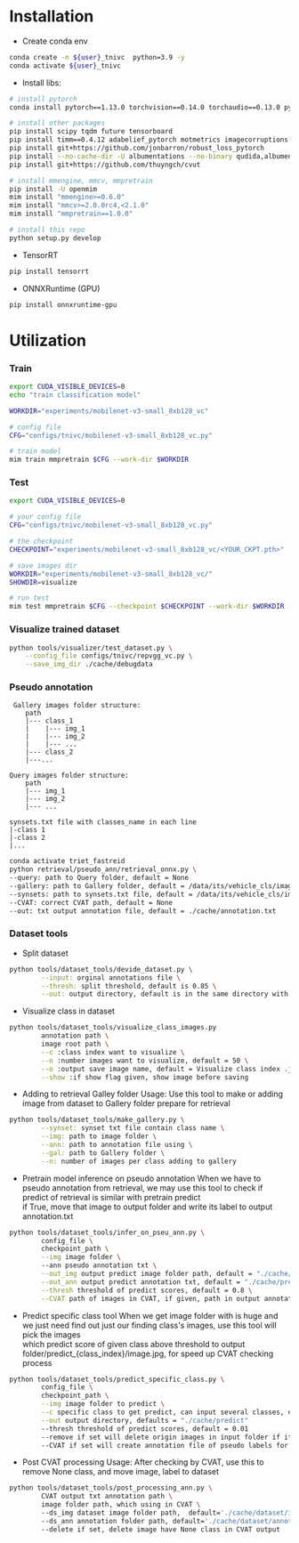 # Installation
- Create conda env
```bash
conda create -n ${user}_tnivc  python=3.9 -y
conda activate ${user}_tnivc
```
- Install libs:
```bash
# install pytorch
conda install pytorch==1.13.0 torchvision==0.14.0 torchaudio==0.13.0 pytorch-cuda=11.7 -c pytorch -c nvidia -y

# install other packages
pip install scipy tqdm future tensorboard
pip install timm==0.4.12 adabelief_pytorch motmetrics imagecorruptions
pip install git+https://github.com/jonbarron/robust_loss_pytorch
pip install --no-cache-dir -U albumentations --no-binary qudida,albumentations click
pip install git+https://github.com/thuyngch/cvut

# install mmengine, mmcv, mmpretrain
pip install -U openmim
mim install "mmengine>=0.6.0"
mim install "mmcv>=2.0.0rc4,<2.1.0"
mim install "mmpretrain==1.0.0"

# install this repo
python setup.py develop
```
- TensorRT
```bash
pip install tensorrt
```
-   ONNXRuntime (GPU)
```bash
pip install onnxruntime-gpu
```

# Utilization
### Train
```bash
export CUDA_VISIBLE_DEVICES=0
echo "train classification model"

WORKDIR="experiments/mobilenet-v3-small_8xb128_vc"

# config file
CFG="configs/tnivc/mobilenet-v3-small_8xb128_vc.py"

# train model
mim train mmpretrain $CFG --work-dir $WORKDIR
```

### Test
```bash
export CUDA_VISIBLE_DEVICES=0

# your config file
CFG="configs/tnivc/mobilenet-v3-small_8xb128_vc.py"

# the checkpoint
CHECKPOINT="experiments/mobilenet-v3-small_8xb128_vc/<YOUR_CKPT.pth>"

# save images dir
WORKDIR="experiments/mobilenet-v3-small_8xb128_vc/"
SHOWDIR=visualize

# run test
mim test mmpretrain $CFG --checkpoint $CHECKPOINT --work-dir $WORKDIR --show-dir $SHOWDIR
```

### Visualize trained dataset
```bash
python tools/visualizer/test_dataset.py \
    --config_file configs/tnivc/repvgg_vc.py \
    --save_img_dir ./cache/debugdata
```

### Pseudo annotation
```
 Gallery images folder structure:
    path
    |--- class_1
    |    |--- img_1
    |    |--- img_2
    |    |--- ...
    |--- class_2
    |---...

Query images folder structure:
    path
    |--- img_1
    |--- img_2
    |--- ...

synsets.txt file with classes_name in each line
|-class 1
|-class 2
|...
```
```bash
conda activate triet_fastreid
python retrieval/pseudo_ann/retrieval_onnx.py \
--query: path to Query folder, default = None
--gallery: path to Gallery folder, default = /data/its/vehicle_cls/image_retrieval
--synsets: path to synsets.txt file, default = /data/its/vehicle_cls/image_retrieval/synsets.txt
--CVAT: correct CVAT path, default = None 
--out: txt output annotation file, default = ./cache/annotation.txt
```
### Dataset tools
- Split dataset
```bash
python tools/dataset_tools/devide_dataset.py \
        --input: orginal annotations file \
        --thresh: split threshold, default is 0.85 \
        --out: output directory, default is in the same directory with input file
```
- Visualize class in dataset
```bash
python tools/dataset_tools/visualize_class_images.py
        annotation path \
        image root path \
        --c :class index want to visualize \
        --n :number images want to visualize, default = 50 \
        --o :output save image name, default = Visualize class index .jpg \
        --show :if show flag given, show image before saving
```
- Adding to retrieval Galley folder
Usage: Use this tool to make or adding image from dataset to Gallery folder prepare for retrieval
```bash
python tools/dataset_tools/make_gallery.py \
        --synset: synset txt file contain class name \
        --img: path to image folder \
        --ann: path to annotation file using \
        --gal: path to Gallery folder \
        --n: number of images per class adding to gallery
```
- Pretrain model inference on pseudo annotation
When we have to pseudo annotation from retrieval, we may use this tool to check if predict of retrieval is similar with pretrain predict \
if True, move that image to output folder and write its label to output annotation.txt
```bash
python tools/dataset_tools/infer_on_pseu_ann.py \
        config_file \
        checkpoint_path \
        --img image folder \ 
        --ann pseudo annotation txt \
        --out_img output predict image folder path, default = "./cache/predict_images" \
        --out_ann output predict annotation txt, default = "./cache/predict_ann.txt" \
        --thresh threshold of predict scores, default = 0.8 \
        --CVAT path of images in CVAT, if given, path in output annotation file will correct with this path, default is None
```
- Predict specific class tool
When we get image folder with is huge and we just need find out just our finding class's images, use this tool will pick the images \
which predict score of given class above threshold to output folder/predict_{class_index}/image.jpg, for speed up CVAT checking process
```bash
python tools/dataset_tools/predict_specific_class.py \
        config_file \
        checkpoint_path \
        --img image folder to predict \
        --c specific class to get predict, can input several classes, eg: --c 3,4,5 \
        --out output directory, defaults = "./cache/predict"
        --thresh threshold of predict scores, default = 0.01
        --remove if set will delete origin images in input folder if it exist in output folder
        --CVAT if set will create annotation file of pseudo labels for each output folder, class will same in this file
```
- Post CVAT processing
Usage: After checking by CVAT, use this to remove None class, and move image, label to dataset
```bash
python tools/dataset_tools/post_processing_ann.py \
        CVAT output txt annotation path \ 
        image folder path, which using in CVAT \ 
        --ds_img dataset image folder path,  default='./cache/dataset/images/'
        --ds_ann annotation folder path, default='./cache/dataset/annotations/'
        --delete if set, delete image have None class in CVAT output
```